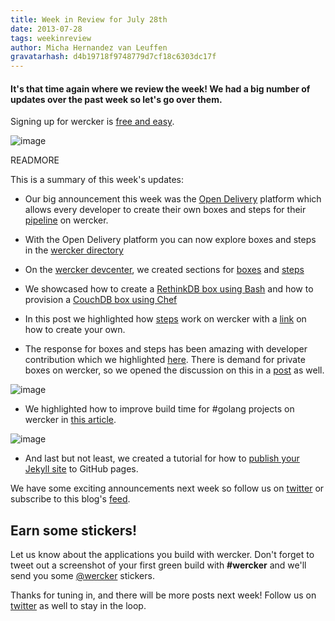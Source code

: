 ```yaml
---
title: Week in Review for July 28th
date: 2013-07-28
tags: weekinreview
author: Micha Hernandez van Leuffen
gravatarhash: d4b19718f9748779d7cf18c6303dc17f
---
```


<h4 class="subheader">
It's that time again where we review the week! We had a big number of updates over the past week so let's go over them.
</h4>

Signing up for wercker is [free and easy](https://app.wercker.com/users/new/).

![image](http://f.cl.ly/items/1E2V3j1p2B3p2Z0M3f2N/Screen%20Shot%202013-07-18%20at%203.17.32%20PM.png)

READMORE

This is a summary of this week's updates:


* Our big announcement this week was the [Open Delivery](http://blog.wercker.com/2013/07/22/Announcing-the-Open-Delivery-platform.html) platform which allows every developer to create their own boxes and steps for their [pipeline](http://devcenter.wercker.com/articles/introduction/pipeline.html) on wercker.

* With the Open Delivery platform you can now explore boxes and steps in the [wercker directory](https://app.wercker.com/#explore)

* On the [wercker devcenter](http://devcenter.wercker.com), we created sections for [boxes](http://devcenter.wercker.com/articles/boxes/) and [steps](http://devcenter.wercker.com/articles/steps/)

* We showcased how to create a [RethinkDB box using Bash](http://blog.wercker.com/2013/07/23/Building-your-own-box-with-Bash.html) and how to provision a [CouchDB box using Chef](http://blog.wercker.com/2013/07/24/Building-your-own-box-with-Chef.html)

* In this post we highlighted how [steps](http://blog.wercker.com/2013/07/23/Spotlight-on-pipeline-steps.html) work on wercker with a [link](http://devcenter.wercker.com/articles/steps/create.html) on how to create your own.

* The response for boxes and steps has been amazing with developer contribution which we highlighted [here](http://blog.wercker.com/2013/07/26/Boxes-and-steps-in-the-wercker-directory.html). There is demand for private boxes on wercker, so we opened the discussion on this in a [post](http://blog.wercker.com/2013/07/25/All-your-boxes-are-belong-to-everyone.html) as well.

![image](http://f.cl.ly/items/0o2L381f1S3w2V1n2Q1o/EB41D256-9697-407A-9883-A1BE1AFF8674.jpg)

* We highlighted how to improve build time for #golang projects on wercker in [this article](http://blog.wercker.com/2013/07/25/improving-Go-build-time-with-wercker-cache.html).

![image](http://f.cl.ly/items/3z2K2z2g380M083g2140/wercker%2Bgitpages.png)

* And last but not least, we created a tutorial for how to [publish your Jekyll site](http://blog.wercker.com/2013/07/25/Using-wercker-to-publish-to-GitHub-pages.html) to GitHub pages.


We have some exciting announcements next week so follow us on [twitter](http://twitter.com/wercker) or subscribe to this blog's [feed](http://blog.wercker.com/feed.xml).

## Earn some stickers!

Let us know about the applications you build with wercker. Don't forget to tweet out a screenshot of your first green build with **#wercker** and we'll send you some [@wercker](http://twitter.com/wercker) stickers.

Thanks for tuning in, and there will be more posts next week! Follow us on [twitter](http://twitter.com/wercker) as well to stay in the loop.
